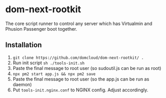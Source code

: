 # dom-next-rootkit

The core script runner to control any server which has Virtualmin and Phusion Passenger boot together.

## Installation

1. `git clone https://github.com/domcloud/dom-next-rootkit/ .`
2. Run init script `sh ./tools-init.sh`
3. Paste the final message to root user (so sudoutil.js can be run as root)
4. `npx pm2 start app.js && npx pm2 save`
5. Paste the final message to root user (so the app.js can be run as daemon)
6. Put `tools-init.nginx.conf` to NGINX config. Adjust accordingly.
